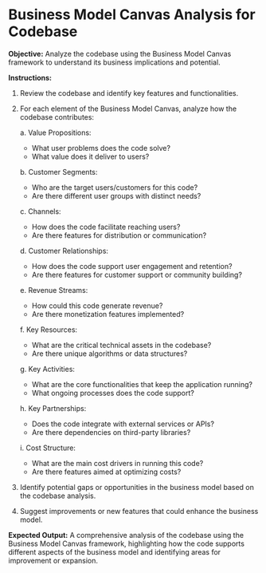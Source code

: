 # Business Model Canvas Analysis for Codebase

**Objective:** Analyze the codebase using the Business Model Canvas framework to understand its business implications and potential.

**Instructions:**

1. Review the codebase and identify key features and functionalities.
2. For each element of the Business Model Canvas, analyze how the codebase contributes:

   a. Value Propositions:
      - What user problems does the code solve?
      - What value does it deliver to users?

   b. Customer Segments:
      - Who are the target users/customers for this code?
      - Are there different user groups with distinct needs?

   c. Channels:
      - How does the code facilitate reaching users?
      - Are there features for distribution or communication?

   d. Customer Relationships:
      - How does the code support user engagement and retention?
      - Are there features for customer support or community building?

   e. Revenue Streams:
      - How could this code generate revenue?
      - Are there monetization features implemented?

   f. Key Resources:
      - What are the critical technical assets in the codebase?
      - Are there unique algorithms or data structures?

   g. Key Activities:
      - What are the core functionalities that keep the application running?
      - What ongoing processes does the code support?

   h. Key Partnerships:
      - Does the code integrate with external services or APIs?
      - Are there dependencies on third-party libraries?

   i. Cost Structure:
      - What are the main cost drivers in running this code?
      - Are there features aimed at optimizing costs?

3. Identify potential gaps or opportunities in the business model based on the codebase analysis.
4. Suggest improvements or new features that could enhance the business model.

**Expected Output:** A comprehensive analysis of the codebase using the Business Model Canvas framework, highlighting how the code supports different aspects of the business model and identifying areas for improvement or expansion.